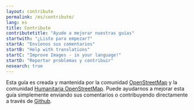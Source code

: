 ```yaml
---
layout: contribute
permalink: /es/contribute/
lang: es
title: Contribute
contributetitle: "Ayude a mejorar nuestras guías"
startwith: "¿Listo para empezar?"
startA: "Envíenos sus comentarios"
startB: "Help with translations"
startC: "Improve Images - in your language!"
startD: "Reportar problemas y contribuir"
nosearch: true
---
```

Esta guía es creada y mantenida por la comunidad [OpenStreetMap](http://www.openstreetmap.org/) y la comunidad [Humanitaria OpenStreetMap](http://hotosm.org/). Puede ayudarnos a mejorar esta guía simplemente enviando sus comentarios o contribuyendo directamente a través de [Github](http://github.com/hotosm/learnosm).
